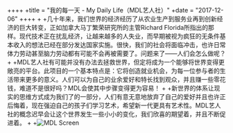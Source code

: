 ++++
 +title = "我的每一天 - My Daily Life（MDL艺人社）"
 +date = "2017-12-06"
 ++++
 +
 +几十年来，我们世界的经济经历了从农业生产到服务业再到创新经济的巨大转变，正如加拿大马丁繁荣研究所的主管Richard Florida所指出的那样。现代技术正在扰乱经济，让越来越多的人失业，而早期被视为疯狂的无条件基本收入的想法已经在部分发达国家实施。很快，我们的社会将面临冲击，也许日常体力劳动甚至脑力劳动都有可能不会再被需要了。问题来了——人们会怎么做呢？
 +
 +MDL艺人社有可能并没有办法去拯救世界，但定将成为一个能够将世界变得更敞亮的平台。此项目的一个基本特点是：它将创造就业机会，为每一位参与者的生活带来更多的意义。人们可以为自己的业余爱好和特长找到观众，并且赚一些零花钱，难道不是很好吗？MDL会使其中步骤变得更为容易！
 +
 +新世界的体系让现实的思维方式成为我们了的一部分，人们有意无意地放弃了自己的爱好并且也许正后悔着，现在强迫自己的孩子们学习艺术，希望新一代更具有艺术性。MDL艺人社的概念迟早会让这个世界发生一些小小的变化，我们欣喜的期望着，并且不断促进着。
 +
 +![MDL Screen](https://gateway.ipfs.io/ipfs/QmPhFwfWod9qpuriJL8LKfiKL8wc8FJU1VTT1QBacFfrFf/MDL%20Screen2.jpg)
